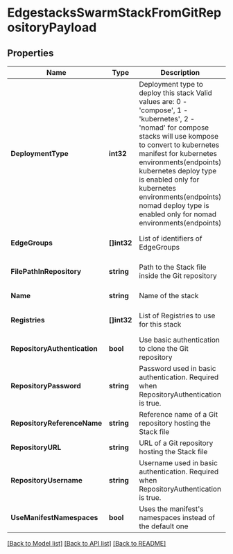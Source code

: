 # EdgestacksSwarmStackFromGitRepositoryPayload

## Properties
Name | Type | Description | Notes
------------ | ------------- | ------------- | -------------
**DeploymentType** | **int32** | Deployment type to deploy this stack Valid values are: 0 - &#39;compose&#39;, 1 - &#39;kubernetes&#39;, 2 - &#39;nomad&#39; for compose stacks will use kompose to convert to kubernetes manifest for kubernetes environments(endpoints) kubernetes deploy type is enabled only for kubernetes environments(endpoints) nomad deploy type is enabled only for nomad environments(endpoints) | [optional] [default to null]
**EdgeGroups** | **[]int32** | List of identifiers of EdgeGroups | [optional] [default to null]
**FilePathInRepository** | **string** | Path to the Stack file inside the Git repository | [optional] [default to null]
**Name** | **string** | Name of the stack | [default to null]
**Registries** | **[]int32** | List of Registries to use for this stack | [optional] [default to null]
**RepositoryAuthentication** | **bool** | Use basic authentication to clone the Git repository | [optional] [default to null]
**RepositoryPassword** | **string** | Password used in basic authentication. Required when RepositoryAuthentication is true. | [optional] [default to null]
**RepositoryReferenceName** | **string** | Reference name of a Git repository hosting the Stack file | [optional] [default to null]
**RepositoryURL** | **string** | URL of a Git repository hosting the Stack file | [default to null]
**RepositoryUsername** | **string** | Username used in basic authentication. Required when RepositoryAuthentication is true. | [optional] [default to null]
**UseManifestNamespaces** | **bool** | Uses the manifest&#39;s namespaces instead of the default one | [optional] [default to null]

[[Back to Model list]](../README.md#documentation-for-models) [[Back to API list]](../README.md#documentation-for-api-endpoints) [[Back to README]](../README.md)



